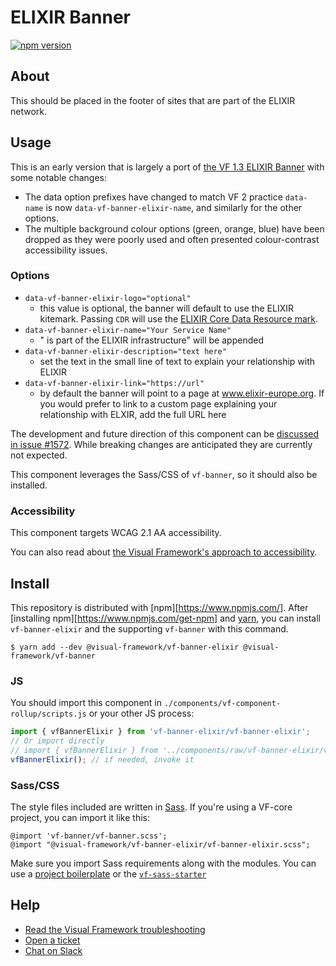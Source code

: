 # ELIXIR Banner

[![npm version](https://badge.fury.io/js/%40visual-framework%2Fvf-banner-elixir.svg)](https://badge.fury.io/js/%40visual-framework%2Fvf-banner-elixir)

## About

This should be placed in the footer of sites that are part of the ELIXIR network.

## Usage

This is an early version that is largely a port of [the VF 1.3 ELIXIR Banner](https://www.ebi.ac.uk/style-lab/websites/patterns/banner-elixir.html) with some notable changes:

- The data option prefixes have changed to match VF 2 practice `data-name` is now `data-vf-banner-elixir-name`, and similarly for the other options.
- The multiple background colour options (green, orange, blue) have been dropped as they were poorly used and often presented colour-contrast accessibility issues.

### Options

- `data-vf-banner-elixir-logo="optional"`
    - this value is optional, the banner will default to use the ELIXIR kitemark. Passing `CDR` will use the [ELIXIR Core Data Resource mark](https://elixir-europe.org/platforms/data/core-data-resources).
- `data-vf-banner-elixir-name="Your Service Name"`
    - " is part of the ELIXIR infrastructure" will be appended
- `data-vf-banner-elixir-description="text here"`
    - set the text in the small line of text to explain your relationship with ELIXIR
- `data-vf-banner-elixir-link="https://url"`
    - by default the banner will point to a page at www.elixir-europe.org. If you would prefer to link to a custom page explaining your relationship with ELXIR, add the full URL here

The development and future direction of this component can be [discussed in issue #1572](https://github.com/visual-framework/vf-core/issues/1572). While breaking changes are anticipated they are currently not expected.

This component leverages the Sass/CSS of `vf-banner`, so it should also be installed.

### Accessibility

This component targets WCAG 2.1 AA accessibility.

You can also read about [the Visual Framework's approach to accessibility](https://stable.visual-framework.dev/guidance/accessibility/).

## Install

This repository is distributed with [npm][https://www.npmjs.com/]. After [installing npm][https://www.npmjs.com/get-npm] and [yarn](https://classic.yarnpkg.com/en/docs/install), you can install `vf-banner-elixir` and the supporting `vf-banner` with this command.

```
$ yarn add --dev @visual-framework/vf-banner-elixir @visual-framework/vf-banner
```

### JS

You should import this component in `./components/vf-component-rollup/scripts.js` or your other JS process:

```js
import { vfBannerElixir } from 'vf-banner-elixir/vf-banner-elixir';
// Or import directly
// import { vfBannerElixir } from '../components/raw/vf-banner-elixir/vf-banner-elixir.js';
vfBannerElixir(); // if needed, invoke it
```

### Sass/CSS

The style files included are written in [Sass](https://sass-lang.com/). If you're using a VF-core project, you can import it like this:

```
@import 'vf-banner/vf-banner.scss';
@import "@visual-framework/vf-banner-elixir/vf-banner-elixir.scss";
```

Make sure you import Sass requirements along with the modules. You can use a [project boilerplate](https://stable.visual-framework.dev/building/) or the [`vf-sass-starter`](https://stable.visual-framework.dev/components/vf-sass-starter/)

## Help

- [Read the Visual Framework troubleshooting](https://stable.visual-framework.dev/troubleshooting/)
- [Open a ticket](https://github.com/visual-framework/vf-core/issues)
- [Chat on Slack](https://join.slack.com/t/visual-framework/shared_invite/enQtNDAxNzY0NDg4NTY0LWFhMjEwNGY3ZTk3NWYxNWVjOWQ1ZWE4YjViZmY1YjBkMDQxMTNlNjQ0N2ZiMTQ1ZTZiMGM4NjU5Y2E0MjM3ZGQ)
